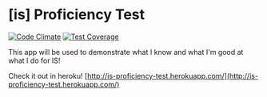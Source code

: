[is] Proficiency Test
===================
[![Code Climate](https://codeclimate.com/repos/54ad61326956804af8003315/badges/8d5c078f876e0fd60583/gpa.svg)](https://codeclimate.com/repos/54ad61326956804af8003315/feed)
[![Test Coverage](https://codeclimate.com/repos/54ad61326956804af8003315/badges/8d5c078f876e0fd60583/coverage.svg)](https://codeclimate.com/repos/54ad61326956804af8003315/feed)

This app will be used to demonstrate what I know and what I'm good at what I do for IS!

Check it out in heroku! [http://is-proficiency-test.herokuapp.com/](http://is-proficiency-test.herokuapp.com/)

